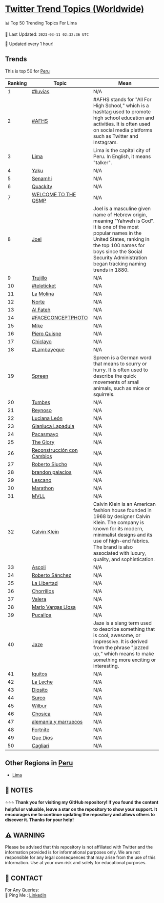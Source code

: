 [Twitter Trend Topics (Worldwide)](https://github.com/ErcinDedeoglu/Twitter-Trend-Topics)
==========


📊 Top 50 Trending Topics For Lima

📆 Last Updated: `2023-03-11 02:32:36 UTC`

🔧 Updated every 1 hour!


## Trends

This is top 50 for [Peru](</Peru>)

| Ranking | Topic | Mean |
| ------- | ------------ | ------------ |
| 1 | [#lluvias](http://twitter.com/search?q=%23lluvias) | N/A |
| 2 | [#AFHS](http://twitter.com/search?q=%23AFHS) | #AFHS stands for "All For High School," which is a hashtag used to promote high school education and activities. It is often used on social media platforms such as Twitter and Instagram. |
| 3 | [Lima](http://twitter.com/search?q=Lima) | Lima is the capital city of Peru. In English, it means "talker". |
| 4 | [Yaku](http://twitter.com/search?q=Yaku) | N/A |
| 5 | [Senamhi](http://twitter.com/search?q=Senamhi) | N/A |
| 6 | [Quackity](http://twitter.com/search?q=Quackity) | N/A |
| 7 | [WELCOME TO THE QSMP](http://twitter.com/search?q=WELCOME+TO+THE+QSMP) | N/A |
| 8 | [Joel](http://twitter.com/search?q=Joel) | Joel is a masculine given name of Hebrew origin, meaning "Yahweh is God". It is one of the most popular names in the United States, ranking in the top 100 names for boys since the Social Security Administration began tracking naming trends in 1880. |
| 9 | [Trujillo](http://twitter.com/search?q=Trujillo) | N/A |
| 10 | [#teleticket](http://twitter.com/search?q=%23teleticket) | N/A |
| 11 | [La Molina](http://twitter.com/search?q=La+Molina) | N/A |
| 12 | [Norte](http://twitter.com/search?q=Norte) | N/A |
| 13 | [Al Fateh](http://twitter.com/search?q=Al+Fateh) | N/A |
| 14 | [#FACECONCEPTPHOTO](http://twitter.com/search?q=%23FACECONCEPTPHOTO) | N/A |
| 15 | [Mike](http://twitter.com/search?q=Mike) | N/A |
| 16 | [Piero Quispe](http://twitter.com/search?q=Piero+Quispe) | N/A |
| 17 | [Chiclayo](http://twitter.com/search?q=Chiclayo) | N/A |
| 18 | [#Lambayeque](http://twitter.com/search?q=%23Lambayeque) | N/A |
| 19 | [Spreen](http://twitter.com/search?q=Spreen) | Spreen is a German word that means to scurry or hurry. It is often used to describe the quick movements of small animals, such as mice or squirrels. |
| 20 | [Tumbes](http://twitter.com/search?q=Tumbes) | N/A |
| 21 | [Reynoso](http://twitter.com/search?q=Reynoso) | N/A |
| 22 | [Luciana León](http://twitter.com/search?q=Luciana+Le%c3%b3n) | N/A |
| 23 | [Gianluca Lapadula](http://twitter.com/search?q=Gianluca+Lapadula) | N/A |
| 24 | [Pacasmayo](http://twitter.com/search?q=Pacasmayo) | N/A |
| 25 | [The Glory](http://twitter.com/search?q=The+Glory) | N/A |
| 26 | [Reconstrucción con Cambios](http://twitter.com/search?q=Reconstrucci%c3%b3n+con+Cambios) | N/A |
| 27 | [Roberto Siucho](http://twitter.com/search?q=Roberto+Siucho) | N/A |
| 28 | [brandon palacios](http://twitter.com/search?q=brandon+palacios) | N/A |
| 29 | [Lescano](http://twitter.com/search?q=Lescano) | N/A |
| 30 | [Marathon](http://twitter.com/search?q=Marathon) | N/A |
| 31 | [MVLL](http://twitter.com/search?q=MVLL) | N/A |
| 32 | [Calvin Klein](http://twitter.com/search?q=Calvin+Klein) | Calvin Klein is an American fashion house founded in 1968 by designer Calvin Klein. The company is known for its modern, minimalist designs and its use of high-end fabrics. The brand is also associated with luxury, quality, and sophistication. |
| 33 | [Ascoli](http://twitter.com/search?q=Ascoli) | N/A |
| 34 | [Roberto Sánchez](http://twitter.com/search?q=Roberto+S%c3%a1nchez) | N/A |
| 35 | [La Libertad](http://twitter.com/search?q=La+Libertad) | N/A |
| 36 | [Chorrillos](http://twitter.com/search?q=Chorrillos) | N/A |
| 37 | [Valera](http://twitter.com/search?q=Valera) | N/A |
| 38 | [Mario Vargas Llosa](http://twitter.com/search?q=Mario+Vargas+Llosa) | N/A |
| 39 | [Pucallpa](http://twitter.com/search?q=Pucallpa) | N/A |
| 40 | [Jaze](http://twitter.com/search?q=Jaze) | Jaze is a slang term used to describe something that is cool, awesome, or impressive. It is derived from the phrase "jazzed up," which means to make something more exciting or interesting. |
| 41 | [Iquitos](http://twitter.com/search?q=Iquitos) | N/A |
| 42 | [La Leche](http://twitter.com/search?q=La+Leche) | N/A |
| 43 | [Diosito](http://twitter.com/search?q=Diosito) | N/A |
| 44 | [Surco](http://twitter.com/search?q=Surco) | N/A |
| 45 | [Wilbur](http://twitter.com/search?q=Wilbur) | N/A |
| 46 | [Chosica](http://twitter.com/search?q=Chosica) | N/A |
| 47 | [alemania y marruecos](http://twitter.com/search?q=alemania+y+marruecos) | N/A |
| 48 | [Fortnite](http://twitter.com/search?q=Fortnite) | N/A |
| 49 | [Que Dios](http://twitter.com/search?q=Que+Dios) | N/A |
| 50 | [Cagliari](http://twitter.com/search?q=Cagliari) | N/A |



## Other Regions in [Peru](</Peru>)

* [Lima](</Peru/Lima.md>)



## 📝 NOTES

⭐⭐⭐ **Thank you for visiting my GitHub repository! If you found the content helpful or valuable, leave a star on the repository to show your support. It encourages me to continue updating the repository and allows others to discover it. Thanks for your help!**


## ⚠️ WARNING

Please be advised that this repository is not affiliated with Twitter and the information provided is for informational purposes only. We are not responsible for any legal consequences that may arise from the use of this information. Use at your own risk and solely for educational purposes.


## 📨 CONTACT

 For Any Queries:  
            🏓 Ping Me : [LinkedIn](https://www.linkedin.com/in/ercindedeoglu/)
